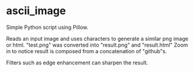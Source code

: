 # ascii_image

Simple Python script using Pillow.

Reads an input image and uses characters to generate a similar png image or html.
"test.png" was converted into "result.png" and "result.html"
Zoom in to notice result is composed from a concatenation of "github"s.

Filters such as edge enhancement can sharpen the result.
